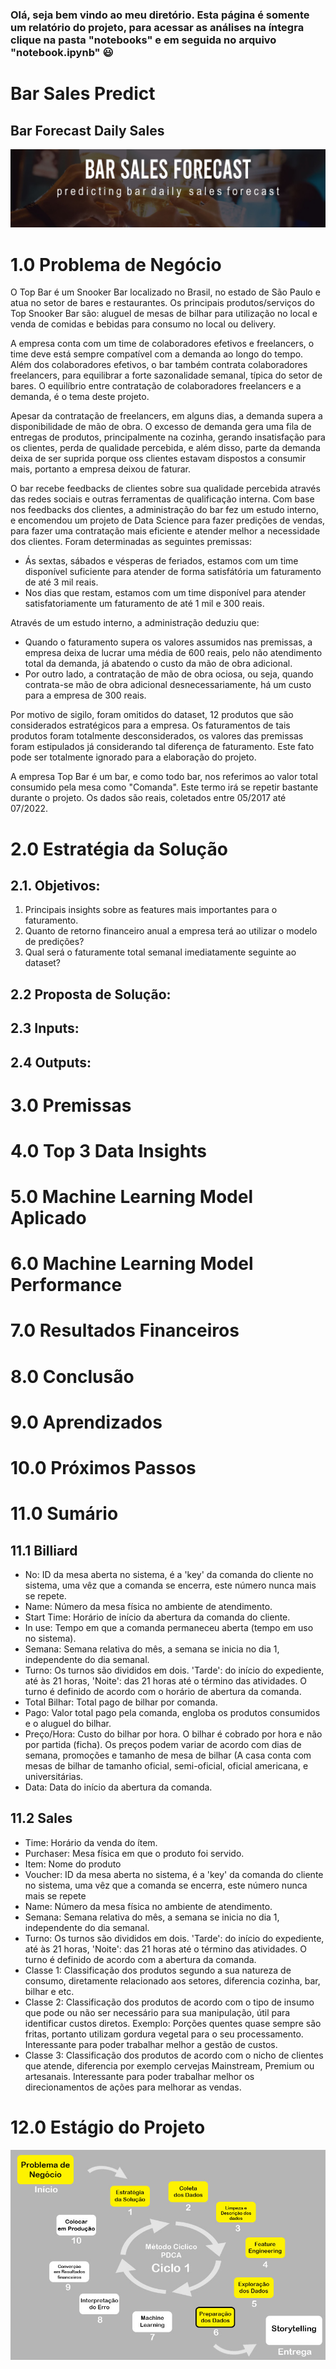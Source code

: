 ### Olá, seja bem vindo ao meu diretório. Esta página é somente um relatório do projeto, para acessar as análises na íntegra clique na pasta "notebooks" e em seguida no arquivo "notebook.ipynb" :smiley:
# Bar Sales Predict
## Bar Forecast Daily Sales
![](img/capa_model.jpg)
# 1.0 Problema de Negócio
O Top Bar é um Snooker Bar localizado no Brasil, no estado de São Paulo e atua no setor de bares e restaurantes. Os principais produtos/serviços do Top Snooker Bar são: aluguel de mesas de bilhar para utilização no local e venda de comidas e bebidas para consumo no local ou delivery.

A empresa conta com um time de colaboradores efetivos e freelancers, o time deve está sempre compatível com a demanda ao longo do tempo. Além dos colaboradores efetivos, o bar também contrata colaboradores freelancers, para equilibrar a forte sazonalidade semanal, típica do setor de bares. O equilíbrio entre contratação de colaboradores freelancers e a demanda, é o tema deste projeto.

Apesar da contratação de freelancers, em alguns dias, a demanda supera a disponibilidade de mão de obra. O excesso de demanda gera uma fila de entregas de produtos, principalmente na cozinha, gerando insatisfação para os clientes, perda de qualidade percebida, e além disso, parte da demanda deixa de ser suprida porque oss clientes estavam dispostos a consumir mais, portanto a empresa deixou de faturar. 

O bar recebe feedbacks de clientes sobre sua qualidade percebida através das redes sociais e outras ferramentas de qualificação interna. Com base nos feedbacks dos clientes, a administração do bar fez um estudo interno, e encomendou um projeto de Data Science para fazer predições de vendas, para fazer uma contratação mais eficiente e atender melhor a necessidade dos clientes. Foram determinadas as seguintes premissas:
* Ás sextas, sábados e vésperas de feriados, estamos com um time disponível suficiente para atender de forma satisfátória um faturamento de até 3 mil reais.
* Nos dias que restam, estamos com um time disponível para atender satisfatoriamente um faturamento de até 1 mil e 300 reais.

Através de um estudo interno, a administração deduziu que:
* Quando o faturamento supera os valores assumidos nas premissas, a empresa deixa de lucrar uma média de 600 reais, pelo não atendimento total da demanda, já abatendo o custo da mão de obra adicional.
* Por outro lado, a contratação de mão de obra ociosa, ou seja, quando contrata-se mão de obra adicional desnecessariamente, há um custo para a empresa de 300 reais.

Por motivo de sigilo, foram omitidos do dataset, 12 produtos que são considerados estratégicos para a empresa. Os faturamentos de tais produtos foram totalmente desconsiderados, os valores das premissas foram estipulados já considerando tal diferença de faturamento. Este fato pode ser totalmente ignorado para a elaboração do projeto.

A empresa Top Bar é um bar, e como todo bar, nos referimos ao valor total consumido pela mesa como "Comanda". Este termo irá se repetir bastante durante o projeto. Os dados são reais, coletados entre 05/2017 até 07/2022.

# 2.0 Estratégia da Solução
## 2.1. Objetivos:
1. Principais insights sobre as features mais importantes para o faturamento.
2. Quanto de retorno financeiro anual a empresa terá ao utilizar o modelo de predições?
3. Qual será o faturamente total semanal imediatamente seguinte ao dataset?

## 2.2 Proposta de Solução:
## 2.3 Inputs:
## 2.4 Outputs:

# 3.0 Premissas
# 4.0 Top 3 Data Insights
# 5.0 Machine Learning Model Aplicado
# 6.0 Machine Learning Model Performance
# 7.0 Resultados Financeiros
# 8.0 Conclusão
# 9.0 Aprendizados
# 10.0 Próximos Passos
# 11.0 Sumário
## 11.1 Billiard
* No: ID da mesa aberta no sistema, é a 'key' da comanda do cliente no sistema, uma vêz que a comanda se encerra, este número nunca mais se repete.
* Name: Número da mesa física no ambiente de atendimento.
* Start Time: Horário de início da abertura da comanda do cliente.
* In use: Tempo em que a comanda permaneceu aberta (tempo em uso no sistema).
* Semana: Semana relativa do mês, a semana se inicia no dia 1, independente do dia semanal.
* Turno: Os turnos são divididos em dois. 'Tarde': do início do expediente, até às 21 horas, 'Noite': das 21 horas até o término das atividades. O turno é definido de acordo com o horário de abertura da comanda.
* Total Bilhar: Total pago de bilhar por comanda.
* Pago: Valor total pago pela comanda, engloba os produtos consumidos e o aluguel do bilhar.
* Preço/Hora: Custo do bilhar por hora. O bilhar é cobrado por hora e não por partida (ficha). Os preços podem variar de acordo com dias de semana, promoções e tamanho de mesa de bilhar (A casa conta com mesas de bilhar de tamanho oficial, semi-oficial, oficial americana, e universitárias.
* Data: Data do início da abertura da comanda.
## 11.2 Sales
* Time: Horário da venda do ítem.
* Purchaser: Mesa física em que o produto foi servido.
* Item: Nome do produto
* Voucher: ID da mesa aberta no sistema, é a 'key' da comanda do cliente no sistema, uma vêz que a comanda se encerra, este número nunca mais se repete
* Name: Número da mesa física no ambiente de atendimento.
* Semana: Semana relativa do mês, a semana se inicia no dia 1, independente do dia semanal.
* Turno: Os turnos são divididos em dois. 'Tarde': do início do expediente, até às 21 horas, 'Noite': das 21 horas até o término das atividades. O turno é definido de acordo com a abertura da comanda.
* Classe 1: Classificação dos produtos segundo a sua natureza de consumo, diretamente relacionado aos setores, diferencia cozinha, bar, bilhar e etc.
* Classe 2: Classificação dos produtos de acordo com o tipo de insumo que pode ou não ser necessário para sua manipulação, útil para identificar custos diretos. Exemplo: Porções quentes quase sempre são fritas, portanto utilizam gordura vegetal para o seu processamento. Interessante para poder trabalhar melhor a gestão de custos.
* Classe 3: Classificação dos produtos de acordo com o nicho de clientes que atende, diferencia por exemplo cervejas Mainstream, Premium ou artesanais. Interessante para poder trabalhar melhor os direcionamentos de ações para melhorar as vendas.
# 12.0 Estágio do Projeto
![](img/project_status.jpg)
